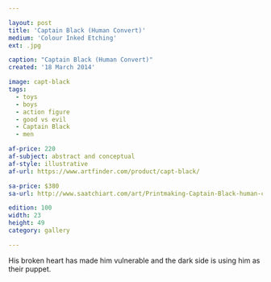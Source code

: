 ```yaml
---

layout: post
title: 'Captain Black (Human Convert)'
medium: 'Colour Inked Etching'
ext: .jpg

caption: "Captain Black (Human Convert)"
created: '18 March 2014'

image: capt-black
tags:
  - toys
  - boys
  - action figure
  - good vs evil
  - Captain Black
  - men

af-price: 220
af-subject: abstract and conceptual
af-style: illustrative
af-url: https://www.artfinder.com/product/capt-black/

sa-price: $380
sa-url: http://www.saatchiart.com/art/Printmaking-Captain-Black-human-convert/19454/1962580/view

edition: 100
width: 23
height: 49
category: gallery

---
```


His broken heart has made him vulnerable and the dark side is using him as their puppet.

